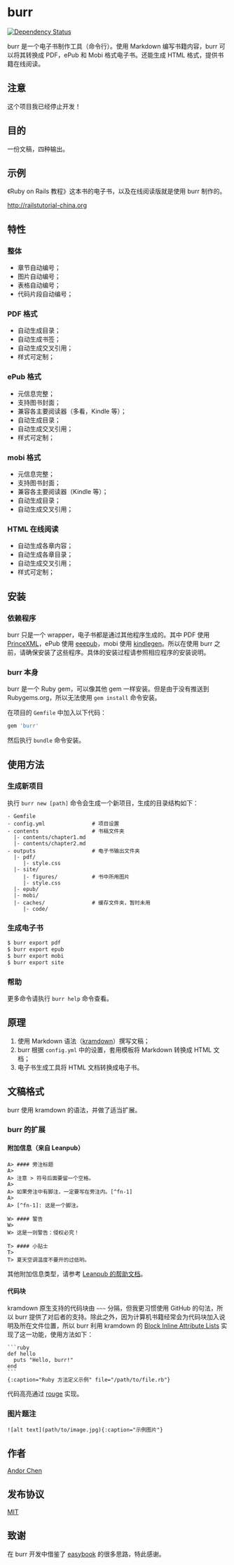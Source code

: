 # burr

[![Dependency Status](https://gemnasium.com/AndorChen/burr.png)](https://gemnasium.com/AndorChen/burr)

burr 是一个电子书制作工具（命令行）。使用 Markdown 编写书籍内容，burr 可以将其转换成 PDF，ePub 和 Mobi 格式电子书。还能生成 HTML 格式，提供书籍在线阅读。

## 注意

这个项目我已经停止开发！

## 目的

一份文稿，四种输出。

## 示例

《Ruby on Rails 教程》这本书的电子书，以及在线阅读版就是使用 burr 制作的。

<http://railstutorial-china.org>

## 特性

### 整体

- 章节自动编号；
- 图片自动编号；
- 表格自动编号；
- 代码片段自动编号；

### PDF 格式

- 自动生成目录；
- 自动生成书签；
- 自动生成交叉引用；
- 样式可定制；

### ePub 格式

- 元信息完整；
- 支持图书封面；
- 兼容各主要阅读器（多看，Kindle 等）；
- 自动生成目录；
- 自动生成交叉引用；
- 样式可定制；

### mobi 格式

- 元信息完整；
- 支持图书封面；
- 兼容各主要阅读器（Kindle 等）；
- 自动生成目录；
- 自动生成交叉引用；

### HTML 在线阅读

- 自动生成各章内容；
- 自动生成各章目录；
- 自动生成交叉引用；
- 样式可定制；

## 安装

### 依赖程序

burr 只是一个 wrapper，电子书都是通过其他程序生成的。其中 PDF 使用 [PrinceXML](http://www.princexml.com/)，ePub 使用 [eeepub](https://github.com/jugyo/eeepub)，mobi 使用 [kindlegen](http://www.amazon.com/gp/feature.html?ie=UTF8&docId=1000765211)。所以在使用 burr 之前，请确保安装了这些程序。具体的安装过程请参照相应程序的安装说明。

### burr 本身

burr 是一个 Ruby gem，可以像其他 gem 一样安装。但是由于没有推送到 Rubygems.org，所以无法使用 `gem install` 命令安装。

在项目的 `Gemfile` 中加入以下代码：

```ruby
gem 'burr'
```

然后执行 `bundle` 命令安装。

## 使用方法

### 生成新项目

执行 `burr new [path]` 命令会生成一个新项目，生成的目录结构如下：

```text
- Gemfile
- config.yml               # 项目设置
- contents                 # 书稿文件夹
  |- contents/chapter1.md
  |- contents/chapter2.md
- outputs                  # 电子书输出文件夹
  |- pdf/
     |- style.css
  |- site/
     |- figures/           # 书中所用图片
     |- style.css
  |- epub/
  |- mobi/
  |- caches/               # 缓存文件夹，暂时未用
     |- code/
```

### 生成电子书

```sh
$ burr export pdf
$ burr export epub
$ burr export mobi
$ burr export site
```

### 帮助

更多命令请执行 `burr help` 命令查看。

## 原理

1. 使用 Markdown 语法（[kramdown](http://kramdown.rubyforge.org/index.html)）撰写文稿；
2. burr 根据 `config.yml` 中的设置，套用模板将 Markdown 转换成 HTML 文档；
3. 电子书生成工具将 HTML 文档转换成电子书。

## 文稿格式

burr 使用 kramdown 的语法，并做了适当扩展。

### burr 的扩展

#### 附加信息（来自 Leanpub）

```text
A> #### 旁注标题
A>
A> 注意 > 符号后面要留一个空格。
A>
A> 如果旁注中有脚注，一定要写在旁注内。[^fn-1]
A>
A> [^fn-1]: 这是一个脚注。
```

```text
W> #### 警告
W>
W> 这是一则警告：侵权必究！
```

```text
T> #### 小贴士
T>
T> 夏天空调温度不要开的过低哟。
```

其他附加信息类型，请参考 [Leanpub 的帮助文档](https://leanpub.com/help/manual#leanpub-auto-asidessidebars)。

#### 代码块

kramdown 原生支持的代码块由 `~~~` 分隔，但我更习惯使用 GitHub 的句法，所以 burr 提供了对后者的支持。除此之外，因为计算机书籍经常会为代码块加入说明及所在文件位置，所以 burr 利用 kramdown 的 [Block Inline Attribute Lists](http://kramdown.rubyforge.org/syntax.html#block-ials) 实现了这一功能，使用方法如下：


	```ruby
	def hello
  	  puts "Hello, burr!"
	end
	```
	{:caption="Ruby 方法定义示例" file="/path/to/file.rb"}

代码高亮通过 [rouge](http://rubygems.org/gems/rouge) 实现。

### 图片题注

```text
![alt text](path/to/image.jpg){:caption="示例图片"}
```

## 作者

[Andor Chen](http://about.ac)

## 发布协议

[MIT](LICENSE.md)

## 致谢

在 burr 开发中借鉴了 [easybook](https://github.com/javiereguiluz/easybook/) 的很多思路，特此感谢。
